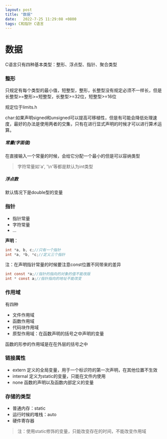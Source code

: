 ```yaml
---
layout: post
title: "数据" 
date:   2022-7-25 11:29:08 +0800
tags: C和指针 C语言
---
```


# 数据

C语言只有四种基本类型：整形、浮点型、指针、聚合类型

### 整形

只规定有每个类型的最小值，短整型，整形，长整型没有规定必须不一样长，但是长整型>=整形>=短整型，长整型>=32位，短整型>=16位

规定位于limits.h

char:如果声明signed和unsigned可以提高可移植性，但是有可能会降低处理速度，最好的办法是使用两者的交集，只有在进行显式声明的时候才可以进行算术运算。

##### 常量(字面值)

在直接输入一个常量的时候，会给它分配一个最小的但是可以容纳类型

> 字符常量如'a', '\n'等都是默认为int类型

##### 浮点数

默认情况下是double型的变量

### 指针

+ 指针常量
+ 字符常量
+ ...

**声明**：

```C
int *a, b, c;//只有一个指针
int *a, *b, *c;//定义三个指针
```

 注：在声明指针常量的时候要注意const位置不同带来的差异

``` C
int const *a;//指针的指向的对象的值不能改版
int * const a;//指针指向的地址不能改变
```



### 作用域

有四种

+ 文件作用域
+ 函数作用域
+ 代码块作用域
+ 原型作用域：在函数声明的括号之中声明的变量

函数的形参的作用域是在在外层的括号之中

### 链接属性

+ extern 定义的全局变量，用于一个标识符的第一次声明，在其他位置不生效
+ internal 定义为static的变量，只能在文件内使用
+ none 函数的声明以及函数内部定义的变量

### 存储的类型

+ 普通内存：static
+ 运行时候的堆栈：auto
+ 硬件寄存器

> 注：使用static修饰的变量，只能改变存在的时间，不能改变作用域















